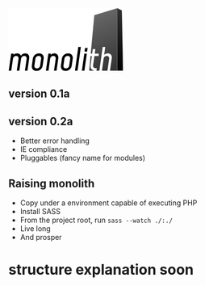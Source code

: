 ![](https://raw.githubusercontent.com/sergiorribeiro/monolith/master/application/assets/images/monolith.png)
## version 0.1a
## version 0.2a
- Better error handling
- IE compliance
- Pluggables (fancy name for modules)

## Raising monolith
- Copy under a environment capable of executing PHP
- Install SASS
- From the project root, run `sass --watch ./:./`
- Live long
- And prosper

# structure explanation soon